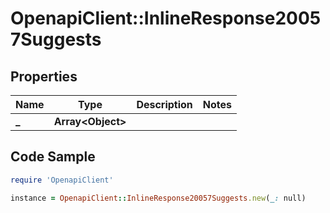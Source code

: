 # OpenapiClient::InlineResponse20057Suggests

## Properties

Name | Type | Description | Notes
------------ | ------------- | ------------- | -------------
**_** | **Array&lt;Object&gt;** |  | 

## Code Sample

```ruby
require 'OpenapiClient'

instance = OpenapiClient::InlineResponse20057Suggests.new(_: null)
```


